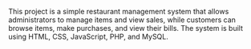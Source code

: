 This project is a simple restaurant management system that allows administrators to manage items and view sales, while customers can browse items, make purchases, and view their bills. The system is built using HTML, CSS, JavaScript, PHP, and MySQL.
